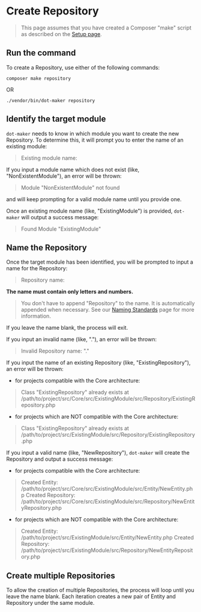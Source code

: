 # Create Repository

> This page assumes that you have created a Composer "make" script as described on the [Setup page](../setup.md#add-dot-maker-to-composerjson).

## Run the command

To create a Repository, use either of the following commands:

```shell
composer make repository
```

OR

```shell
./vendor/bin/dot-maker repository
```

## Identify the target module

`dot-maker` needs to know in which module you want to create the new Repository.
To determine this, it will prompt you to enter the name of an existing module:

> Existing module name:

If you input a module name which does not exist (like, "NonExistentModule"), an error will be thrown:

> Module "NonExistentModule" not found

and will keep prompting for a valid module name until you provide one.

Once an existing module name (like, "ExistingModule") is provided, `dot-maker` will output a success message:

> Found Module "ExistingModule"

## Name the Repository

Once the target module has been identified, you will be prompted to input a name for the Repository:

> Repository name:

**The name must contain only letters and numbers.**

> You don't have to append "Repository" to the name.
> It is automatically appended when necessary.
> See our [Naming Standards](../naming-standards.md) page for more information.

If you leave the name blank, the process will exit.

If you input an invalid name (like, "."), an error will be thrown:

> Invalid Repository name: "."

If you input the name of an existing Repository (like, "ExistingRepository"), an error will be thrown:

- for projects compatible with the Core architecture:

> Class "ExistingRepository" already exists at /path/to/project/src/Core/src/ExistingModule/src/Repository/ExistingRepository.php

- for projects which are NOT compatible with the Core architecture:

> Class "ExistingRepository" already exists at /path/to/project/src/ExistingModule/src/Repository/ExistingRepository.php

If you input a valid name (like, "NewRepository"), `dot-maker` will create the Repository and output a success message:

- for projects compatible with the Core architecture:

> Created Entity: /path/to/project/src/Core/src/ExistingModule/src/Entity/NewEntity.php
> Created Repository: /path/to/project/src/Core/src/ExistingModule/src/Repository/NewEntityRepository.php

- for projects which are NOT compatible with the Core architecture:

> Created Entity: /path/to/project/src/ExistingModule/src/Entity/NewEntity.php
> Created Repository: /path/to/project/src/ExistingModule/src/Repository/NewEntityRepository.php

## Create multiple Repositories

To allow the creation of multiple Repositories, the process will loop until you leave the name blank.
Each iteration creates a new pair of Entity and Repository under the same module.
